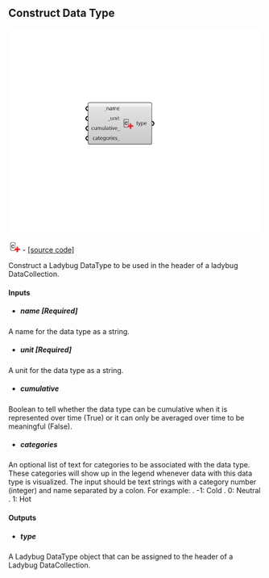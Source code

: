 ## Construct Data Type

![](../../images/components/Construct_Data_Type.png)

![](../../images/icons/Construct_Data_Type.png) - [[source code]](https://github.com/ladybug-tools/ladybug-grasshopper/blob/master/ladybug_grasshopper/src//LB%20Construct%20Data%20Type.py)


Construct a Ladybug DataType to be used in the header of a ladybug DataCollection. 



#### Inputs
* ##### name [Required]
A name for the data type as a string. 
* ##### unit [Required]
A unit for the data type as a string. 
* ##### cumulative 
Boolean to tell whether the data type can be cumulative when it is represented over time (True) or it can only be averaged over time to be meaningful (False). 
* ##### categories 
An optional list of text for categories to be associated with the data type. These categories will show up in the legend whenever data with this data type is visualized. The input should be text strings with a category number (integer) and name separated by a colon. For example: 
.    -1: Cold .     0: Neutral .     1: Hot 

#### Outputs
* ##### type
A Ladybug DataType object that can be assigned to the header of a Ladybug DataCollection. 